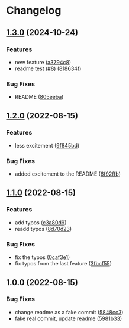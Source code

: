 # Changelog

## [1.3.0](https://github.com/msutkowski/elixir_release_please/compare/v1.2.0...v1.3.0) (2024-10-24)


### Features

* new feature ([a3794c8](https://github.com/msutkowski/elixir_release_please/commit/a3794c8a2a5f17196e8af2a87c4c02808fb18d98))
* readme test ([#8](https://github.com/msutkowski/elixir_release_please/issues/8)) ([818634f](https://github.com/msutkowski/elixir_release_please/commit/818634f705339a20ac3281e95224b84c94aa35e2))


### Bug Fixes

* README ([805eeba](https://github.com/msutkowski/elixir_release_please/commit/805eebadf612cb5ae46c27c093034c18fecdfc2f))

## [1.2.0](https://github.com/msutkowski/elixir_release_please/compare/v1.1.0...v1.2.0) (2022-08-15)


### Features

* less excitement ([9f845bd](https://github.com/msutkowski/elixir_release_please/commit/9f845bdb5ab60ec8e28d24b6a973ba06bfdb4cde))


### Bug Fixes

* added excitement to the README ([6f92ffb](https://github.com/msutkowski/elixir_release_please/commit/6f92ffb114fdc14d0c57b14bf1dfb8fe3c0c0495))

## [1.1.0](https://github.com/msutkowski/elixir_release_please/compare/v1.0.0...v1.1.0) (2022-08-15)


### Features

* add typos ([c3a80d9](https://github.com/msutkowski/elixir_release_please/commit/c3a80d9baa7205c06c0f5f35d789099efada07c9))
* readd typos ([8d70d23](https://github.com/msutkowski/elixir_release_please/commit/8d70d2310acf3ea140bfd4c5d4e75ad818a62f9c))


### Bug Fixes

* fix the typos ([0caf3e1](https://github.com/msutkowski/elixir_release_please/commit/0caf3e104c54d793361afec757ff72a71765a2cb))
* fix typos from the last feature ([3fbcf55](https://github.com/msutkowski/elixir_release_please/commit/3fbcf551396d7622ed8852682b416784e5e47ae0))

## 1.0.0 (2022-08-15)


### Bug Fixes

* change readme as a fake commit ([5848cc3](https://github.com/msutkowski/elixir_release_please/commit/5848cc3fc4df3a158baa1750f227a0dc86271e27))
* fake real commit, update readme ([5981b33](https://github.com/msutkowski/elixir_release_please/commit/5981b33dd5783d66a53f8395b568c172225f7562))
